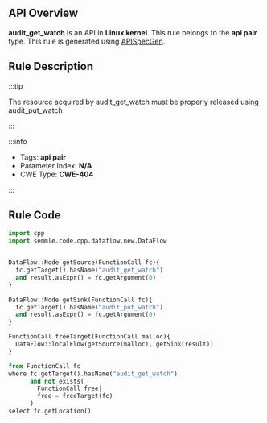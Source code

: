 ---
---


## API Overview
**audit_get_watch** is an API in **Linux kernel**. This rule belongs to the **api pair** type. This rule is generated using [APISpecGen](../../tools/APISpecGen).
## Rule Description

:::tip

The resource acquired by audit_get_watch must be properly released using audit_put_watch

:::

:::info

- Tags: **api pair**
- Parameter Index: **N/A**
- CWE Type: **CWE-404**

:::

## Rule Code
```python
import cpp
import semmle.code.cpp.dataflow.new.DataFlow


DataFlow::Node getSource(FunctionCall fc){
  fc.getTarget().hasName("audit_get_watch")
  and result.asExpr() = fc.getArgument(0)
}

DataFlow::Node getSink(FunctionCall fc){
  fc.getTarget().hasName("audit_put_watch")
  and result.asExpr() = fc.getArgument(0)
}

FunctionCall freeTarget(FunctionCall malloc){
  DataFlow::localFlow(getSource(malloc), getSink(result))
}

from FunctionCall fc
where fc.getTarget().hasName("audit_get_watch")
      and not exists(
        FunctionCall free| 
        free = freeTarget(fc)
      )
select fc.getLocation()

    
```